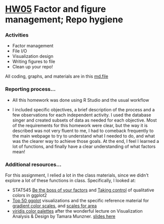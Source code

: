 # [HW05](http://stat545.com/hw05_factor-figure-boss-repo-hygiene.html) Factor and figure management; Repo hygiene

### Activities 
- Factor management
- File I/O
- Visualization design
- Writing figures to file
- Clean up your repo!

All coding, graphs, and materials are in this [md.file](https://github.com/santiagodr/STAT545_hw_David_Santiago/blob/master/hw05/factor_figure_management_hw05.md)

### Reporting process...

- All this homework was done using R Studio and the usual workflow

- I included specific objectives, a brief description of the process and a few observations for each independent activity. I used the database singer and created subsets of data as needed for each objective. Most of the requirements for this homework were clear, but the way it is described was not very fluent to me, I had to comeback frequently to the main webpage to try to understand what I needed to do, and what was the clearer way to achieve those goals. At the end, I feel I learned a lot of functions, and finally have a clear understanding of what factors mean!

### Additional resources...

For this assignment, I relied a lot in the class materials, since we didn't explore a lot of these functions in class. Specifically, I looked at:

- STAT545 [Be the boss of your factors](http://stat545.com/block029_factors.html#change-order-of-the-levels-principled) and [Taking control](http://stat545.com/block019_enforce-color-scheme.html) of qualitative colors in ggplot2
- [Top 50 ggplot](http://r-statistics.co/Top50-Ggplot2-Visualizations-MasterList-R-Code.html) visualizations and the specific reference material for [gradient color scales](http://ggplot2.tidyverse.org/reference/scale_gradient.html), and [scales for area](http://ggplot2.tidyverse.org/reference/scale_size.html)
- [viridis color palettes](https://cran.r-project.org/web/packages/viridis/vignettes/intro-to-viridis.html) after the wonderful lecture on Visualization Analysis & Design by Tamara Munzner. [slides here](http://www.cs.ubc.ca/~tmm/talks/minicourse14/vad17stat545.pdf) 
